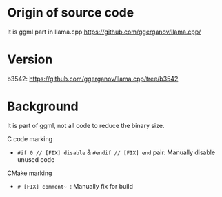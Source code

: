 # Origin of source code

It is ggml part in llama.cpp https://github.com/ggerganov/llama.cpp/

# Version

b3542: https://github.com/ggerganov/llama.cpp/tree/b3542

# Background

It is part of ggml, not all code to reduce the binary size.

C code marking

- `#if 0 // [FIX] disable` & `#endif // [FIX] end` pair: Manually disable unused code

CMake marking
- `# [FIX] comment~ `: Manually fix for build
